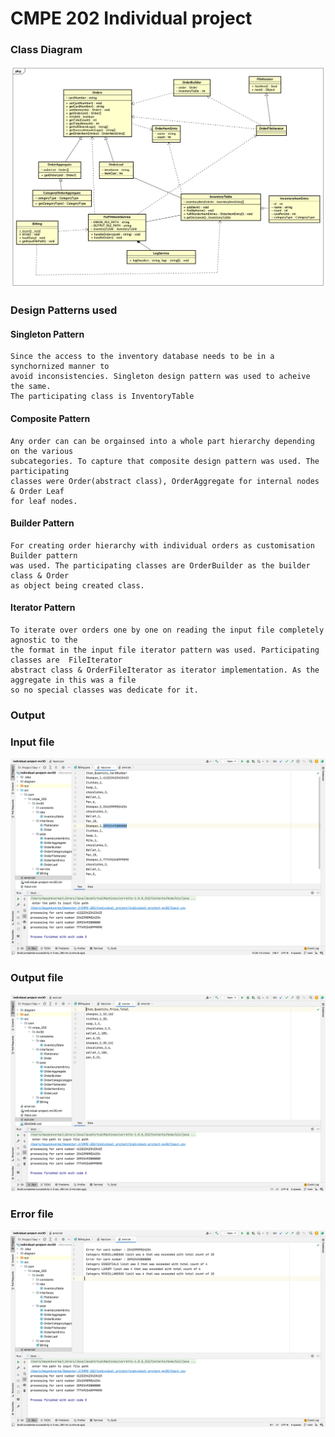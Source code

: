 # CMPE 202 Individual project

<h3>Class Diagram</h3>

![Architecture Diagram](./diagram/Class%20Diagram1.png)


<h3>Design Patterns used</h3>

#### Singleton Pattern
```
Since the access to the inventory database needs to be in a synchornized manner to 
avoid inconsistencies. Singleton design pattern was used to acheive the same. 
The participating class is InventoryTable 
```


#### Composite Pattern
```
Any order can can be orgainsed into a whole part hierarchy depending on the various
subcategories. To capture that composite design pattern was used. The participating 
classes were Order(abstract class), OrderAggregate for internal nodes & Order Leaf 
for leaf nodes. 
```

#### Builder Pattern
```
For creating order hierarchy with individual orders as customisation Builder pattern
was used. The participating classes are OrderBuilder as the builder class & Order 
as object being created class.
```

#### Iterator Pattern
```
To iterate over orders one by one on reading the input file completely agnostic to the 
the format in the input file iterator pattern was used. Participating classes are  FileIterator
abstract class & OrderFileIterator as iterator implementation. As the aggregate in this was a file
so no special classes was dedicate for it.
```

<h3>Output</h3>

### Input file
![Input](./output/input.png)

### Output file
![Input](./output/output.png)

### Error file
![Input](./output/error.png)

